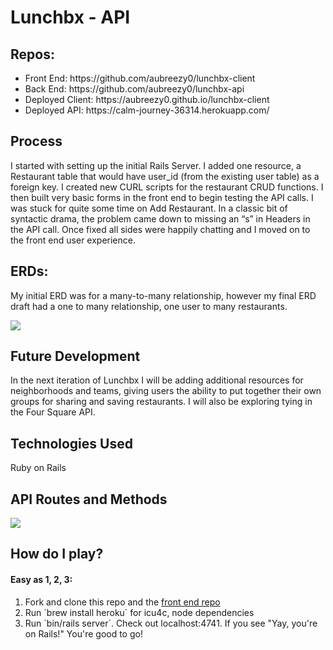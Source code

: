 # Lunchbx - API

## Repos:
<ul>
<li>Front End: https://github.com/aubreezy0/lunchbx-client</li>
<li>Back End: https://github.com/aubreezy0/lunchbx-api</li>
<li>Deployed Client: https://aubreezy0.github.io/lunchbx-client</li>
<li> Deployed API: https://calm-journey-36314.herokuapp.com/</li>
</ul>

## Process
I started with setting up the initial Rails Server. I added one resource, a Restaurant table that would have user_id (from the existing user table) as a foreign key. I created new CURL scripts for the restaurant CRUD functions. I then built very basic forms in the front end to begin testing the API calls. I was stuck for quite some time on Add Restaurant. In a classic bit of syntactic drama, the problem came down to missing an “s” in Headers in the API call. Once fixed all sides were happily chatting and I moved on to the front end user experience.

## ERDs:
My initial ERD was for a many-to-many relationship, however my final ERD draft</a> had a one to many relationship, one user to many restaurants.

<img src="https://i.imgur.com/pw2EkdV.png">

## Future Development
In the next iteration of Lunchbx I will be adding additional resources for neighborhoods and teams, giving users the ability to put together their own groups for sharing and saving restaurants. I will also be exploring tying in the Four Square API.

## Technologies Used
Ruby on Rails

## API Routes and Methods

<img src="https://i.imgur.com/ky6iYhZ.png">

## How do I play?

#### Easy as 1, 2, 3:

<ol>
<li>Fork and clone this repo and the <a href="https://github.com/aubreezy0/lunchbx-client" target="_blank">front end repo</a></li>
<li>Run `brew install heroku` for icu4c, node dependencies</li>
<li>Run `bin/rails server`. Check out localhost:4741. If you see "Yay, you're on Rails!" You're good to go!</li>
</ol>
